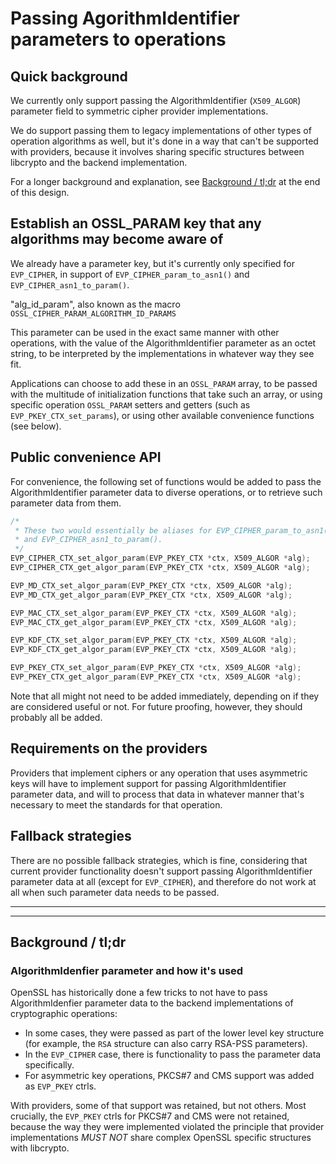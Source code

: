 Passing AgorithmIdentifier parameters to operations
===================================================

Quick background
----------------

We currently only support passing the AlgorithmIdentifier (`X509_ALGOR`)
parameter field to symmetric cipher provider implementations.

We do support passing them to legacy implementations of other types of
operation algorithms as well, but it's done in a way that can't be supported
with providers, because it involves sharing specific structures between
libcrypto and the backend implementation.

For a longer background and explanation, see
[Background / tl;dr](#background-tldr) at the end of this design.

Establish an OSSL_PARAM key that any algorithms may become aware of
-------------------------------------------------------------------

We already have a parameter key, but it's currently only specified for
`EVP_CIPHER`, in support of `EVP_CIPHER_param_to_asn1()` and
`EVP_CIPHER_asn1_to_param()`.

"alg_id_param", also known as the macro `OSSL_CIPHER_PARAM_ALGORITHM_ID_PARAMS`

This parameter can be used in the exact same manner with other operations,
with the value of the AlgorithmIdentifier parameter as an octet string, to
be interpreted by the implementations in whatever way they see fit.

Applications can choose to add these in an `OSSL_PARAM` array, to be passed
with the multitude of initialization functions that take such an array, or
using specific operation `OSSL_PARAM` setters and getters (such as
`EVP_PKEY_CTX_set_params`), or using other available convenience functions
(see below).

Public convenience API
----------------------

For convenience, the following set of functions would be added to pass the
AlgorithmIdentifier parameter data to diverse operations, or to retrieve
such parameter data from them.

``` C
/*
 * These two would essentially be aliases for EVP_CIPHER_param_to_asn1()
 * and EVP_CIPHER_asn1_to_param().
 */
EVP_CIPHER_CTX_set_algor_param(EVP_PKEY_CTX *ctx, X509_ALGOR *alg);
EVP_CIPHER_CTX_get_algor_param(EVP_PKEY_CTX *ctx, X509_ALGOR *alg);

EVP_MD_CTX_set_algor_param(EVP_PKEY_CTX *ctx, X509_ALGOR *alg);
EVP_MD_CTX_get_algor_param(EVP_PKEY_CTX *ctx, X509_ALGOR *alg);

EVP_MAC_CTX_set_algor_param(EVP_PKEY_CTX *ctx, X509_ALGOR *alg);
EVP_MAC_CTX_get_algor_param(EVP_PKEY_CTX *ctx, X509_ALGOR *alg);

EVP_KDF_CTX_set_algor_param(EVP_PKEY_CTX *ctx, X509_ALGOR *alg);
EVP_KDF_CTX_get_algor_param(EVP_PKEY_CTX *ctx, X509_ALGOR *alg);

EVP_PKEY_CTX_set_algor_param(EVP_PKEY_CTX *ctx, X509_ALGOR *alg);
EVP_PKEY_CTX_get_algor_param(EVP_PKEY_CTX *ctx, X509_ALGOR *alg);
```

Note that all might not need to be added immediately, depending on if they
are considered useful or not.  For future proofing, however, they should
probably all be added.

Requirements on the providers
-----------------------------

Providers that implement ciphers or any operation that uses asymmetric keys
will have to implement support for passing AlgorithmIdentifier parameter
data, and will to process that data in whatever manner that's necessary to
meet the standards for that operation.

Fallback strategies
-------------------

There are no possible fallback strategies, which is fine, considering that
current provider functionality doesn't support passing AlgorithmIdentifier
parameter data at all (except for `EVP_CIPHER`), and therefore do not work
at all when such parameter data needs to be passed.

-----

-----

Background / tl;dr
------------------

### AlgorithmIdenfier parameter and how it's used

OpenSSL has historically done a few tricks to not have to pass
AlgorithmIdenfier parameter data to the backend implementations of
cryptographic operations:

- In some cases, they were passed as part of the lower level key structure
  (for example, the `RSA` structure can also carry RSA-PSS parameters).
- In the `EVP_CIPHER` case, there is functionality to pass the parameter
  data specifically.
- For asymmetric key operations, PKCS#7 and CMS support was added as
  `EVP_PKEY` ctrls.

With providers, some of that support was retained, but not others.  Most
crucially, the `EVP_PKEY` ctrls for PKCS#7 and CMS were not retained,
because the way they were implemented violated the principle that provider
implementations *MUST NOT* share complex OpenSSL specific structures with
libcrypto.
